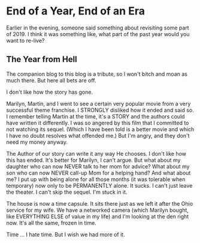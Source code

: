 # End of a Year, End of an Era

Earlier in the evening,
someone said something about revisiting some part of 2019.
I think it was something like, what part of the past year
would you want to re-live?

## The Year from Hell

The companion blog to this blog is a tribute,
so I won't bitch and moan as much there. But here all bets are off.

I don't like how the story has gone.

Marilyn, Martin, and I went to see a certain very popular movie
from a very successful theme franchise. I STRONGLY disliked how it ended
and said so. I remember telling Martin at the time, it's a STORY and the
authors could have written it differently. I was so angered by this film
that I committed to not watching its sequel. (Which I have been told is
a better movie and which I have no doubt resolves what offended me.)
But I'm angry, and they don't need my money anyway.

The Author of our story can write it any way He chooses.
I don't like how this has ended. It's better for Marilyn, I can't argue.
But what about my daughter who can now NEVER talk to her mom for advice?
What about my son who can now NEVER call-up Mom for a helping hand?
And what about me? I put up with being alone for all those months
(it was tolerable when temporary) now only to be PERMANENTLY alone.
It sucks. I can't just leave the theater. I can't skip the sequel.
I'm stuck in it.

The house is now a time capsule.
It sits there just as we left it after the Ohio service for my wife.
We have a networked camera (which Marilyn bought, like EVERYTHING ELSE
of value in my life) and I'm looking at the den right now. It's all
the same, frozen in time.

Time ... I hate time. But I wish we had more of it.


